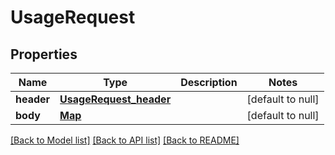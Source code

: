 # UsageRequest
## Properties

Name | Type | Description | Notes
------------ | ------------- | ------------- | -------------
**header** | [**UsageRequest_header**](UsageRequest_header.md) |  | [default to null]
**body** | [**Map**](object.md) |  | [default to null]

[[Back to Model list]](../README.md#documentation-for-models) [[Back to API list]](../README.md#documentation-for-api-endpoints) [[Back to README]](../README.md)

